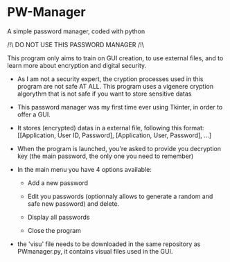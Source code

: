 # PW-Manager
A simple password manager, coded with python

/!\ DO NOT USE THIS PASSWORD MANAGER /!\ 

This program only aims to train on GUI creation, to use external files, and to learn more about encryption and digital security. 

- As I am not a security expert, the cryption processes used in this program are not safe AT ALL.
  This program uses a vigenere cryption algorythm that is not safe if you want to store sensitive datas 
 
- This password manager was my first time ever using Tkinter, in order to offer a GUI.

- It stores (encrypted) datas in a external file, following this format: [[Application, User ID, Password], [Application, User, Password], ...]

- When the program is launched, you're asked to provide you decryption key (the main password, the only one you need to remember)

- In the main menu you have 4 options available:
    
    - Add a new password
    
    - Edit you passwords (optionnaly allows to generate a random and safe new password) and delete.
    
    - Display all passwords
    
    - Close the program
    
- the 'visu' file needs to be downloaded in the same repository as PWmanager.py, it contains visual files used in the GUI.
    
